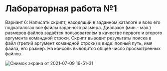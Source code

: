 # Лабораторная работа №1

Вариант 6: Написать скрипт, находящий в заданном каталоге и всех его подкаталогах все файлы заданного размера. Диапазон (мин.- мах.) размеров файлов задаётся пользователем в качестве первого и второго аргумента командной строки. Скрипт выводит результаты поиска в файл (третий аргумент командной строки) в виде: полный путь, имя файла, его размер. На консоль выводится общее число просмотренных файлов.

![Снимок экрана от 2021-07-09 16-51-31](https://user-images.githubusercontent.com/81465846/125131076-d38ba900-e10a-11eb-9b55-9f7a5c54dc7d.png)
